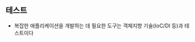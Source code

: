 ## 테스트
- 복잡한 애플리케이션을 개발하는 데 필요한 도구는 객체지향 기술(IoC/DI 등)과 테스트이다













































                                               